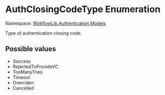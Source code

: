 # AuthClosingCodeType Enumeration 

Namespace: [WokflowLib.Authentication.Models](WokflowLib.Authentication.Models.md)

Type of authentication closing code.

## Possible values 

- Success
- RejectedToProvideVC
- TooManyTries
- Timeout
- Overriden
- Cancelled
